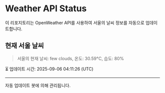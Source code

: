 
# Weather API Status

이 리포지토리는 OpenWeather API를 사용하여 서울의 날씨 정보를 자동으로 업데이트합니다.

## 현재 서울 날씨
> 서울의 현재 날씨: few clouds, 온도: 30.59°C, 습도: 80%

⏳ 업데이트 시간: 2025-09-06 04:11:26 (UTC)

---
자동 업데이트 봇에 의해 관리됩니다.
